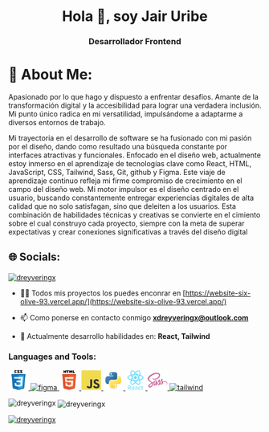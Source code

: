 <h1 align="center">Hola 👋, soy Jair Uribe</h1>

<h3 align="center">Desarrollador Frontend</h3>

# 💫 About Me:

<p>Apasionado por lo que hago y dispuesto a enfrentar desafíos. Amante de la transformación digital y la accesibilidad para lograr una verdadera inclusión. Mi punto único radica en mi versatilidad, impulsándome a adaptarme a diversos entornos de trabajo.</p>

<p>Mi trayectoria en el desarrollo de software se ha fusionado con mi pasión por el diseño, dando como resultado una búsqueda constante por interfaces atractivas y funcionales. Enfocado en el diseño web, actualmente estoy inmerso en el aprendizaje de tecnologías clave como React, HTML, JavaScript, CSS, Tailwind, Sass, Git, github y Figma. Este viaje de aprendizaje continuo refleja mi firme compromiso de crecimiento en el campo del diseño web. Mi motor impulsor es el diseño centrado en el usuario, buscando constantemente entregar experiencias digitales de alta calidad que no solo satisfagan, sino que deleiten a los usuarios. Esta combinación de habilidades técnicas y creativas se convierte en el cimiento sobre el cual construyo cada proyecto, siempre con la meta de superar expectativas y crear conexiones significativas a través del diseño digital</p>

## 🌐 Socials:
<p align="left">
<a href="https://linkedin.com/in/dreyveringx" target="blank"><img align="center" src="https://raw.githubusercontent.com/rahuldkjain/github-profile-readme-generator/master/src/images/icons/Social/linked-in-alt.svg" alt="dreyveringx" height="30" width="40" /></a>
</p>

- 👨‍💻 Todos mis proyectos los puedes enconrar en [https://website-six-olive-93.vercel.app/](https://website-six-olive-93.vercel.app/)

- 📫 Como ponerse en contacto conmigo **xdreyveringx@outlook.com**

- 🌱 Actualmente desarrollo habilidades en: **React, Tailwind**


<h3 align="left">Languages and Tools:</h3>
<p align="left"> <a href="https://www.w3schools.com/css/" target="_blank" rel="noreferrer"> <img src="https://raw.githubusercontent.com/devicons/devicon/master/icons/css3/css3-original-wordmark.svg" alt="css3" width="40" height="40"/> </a> <a href="https://www.figma.com/" target="_blank" rel="noreferrer"> <img src="https://www.vectorlogo.zone/logos/figma/figma-icon.svg" alt="figma" width="40" height="40"/> </a> <a href="https://www.w3.org/html/" target="_blank" rel="noreferrer"> <img src="https://raw.githubusercontent.com/devicons/devicon/master/icons/html5/html5-original-wordmark.svg" alt="html5" width="40" height="40"/> </a> <a href="https://developer.mozilla.org/en-US/docs/Web/JavaScript" target="_blank" rel="noreferrer"> <img src="https://raw.githubusercontent.com/devicons/devicon/master/icons/javascript/javascript-original.svg" alt="javascript" width="40" height="40"/> </a> <a href="https://www.python.org" target="_blank" rel="noreferrer"> <img src="https://raw.githubusercontent.com/devicons/devicon/master/icons/python/python-original.svg" alt="python" width="40" height="40"/> </a> <a href="https://reactjs.org/" target="_blank" rel="noreferrer"> <img src="https://raw.githubusercontent.com/devicons/devicon/master/icons/react/react-original-wordmark.svg" alt="react" width="40" height="40"/> </a> <a href="https://sass-lang.com" target="_blank" rel="noreferrer"> <img src="https://raw.githubusercontent.com/devicons/devicon/master/icons/sass/sass-original.svg" alt="sass" width="40" height="40"/> </a> <a href="https://tailwindcss.com/" target="_blank" rel="noreferrer"> <img src="https://www.vectorlogo.zone/logos/tailwindcss/tailwindcss-icon.svg" alt="tailwind" width="40" height="40"/> </a> </p>

<p><img align="left" src="https://github-readme-stats.vercel.app/api/top-langs?username=dreyveringx&show_icons=true&locale=en&layout=compact" alt="dreyveringx" /></p>

<p>&nbsp;<img align="center" src="https://github-readme-stats.vercel.app/api?username=dreyveringx&show_icons=true&locale=en" alt="dreyveringx" /></p>

<p align="left"> <a href="https://github.com/ryo-ma/github-profile-trophy"><img src="https://github-profile-trophy.vercel.app/?username=dreyveringx" alt="dreyveringx" /></a> </p>
